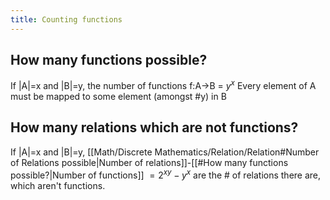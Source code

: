 ```yaml
---
title: Counting functions
---
```

## How many functions possible?
If |A|=x and |B|=y, the number of functions f:A→B = $y^x$
Every element of A must be mapped to some element (amongst \#y) in B

## How many relations which are not functions?
If |A|=x and |B|=y,
[[Math/Discrete Mathematics/Relation/Relation#Number of Relations possible|Number of relations]]-[[#How many functions possible?|Number of functions]]
$=2^{xy}-y^x$ are the \# of relations there are, which aren't functions.
